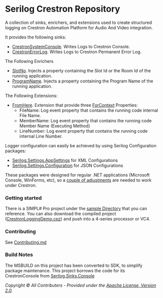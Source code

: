 # Serilog Crestron Repository
A collection of sinks, enrichers, and extensions used to create structured logging on Crestron Automation Platform for Audio And Video integration.

It provides the following sinks:
* [CrestronSystemConsole](./src/Serilog.Crestron/Sinks/CrestronConsole/README.md). Writes Logs to Crestron Console.
* [CrestronErrorLog](./src/Serilog.Crestron/Sinks/CrestronErrorLog/README.md). Writes Logs to Crestron Permanent Error Log.

The Following Enrichers
* [SlotNo](./src/Serilog.Crestron/Enrichers/README.md). Injects a property containing the Slot Id or the Room Id of the running application.
* [ProgramName](./src/Serilog.Crestron/Enrichers/README.md). Injects a property containing the Program Name of the running application.

The Following Extensions:

* [FromHere](./src/Serilog.Crestron/Global%20Extensions/README.md). Extension that provide three [ForContext](https://github.com/serilog/serilog/wiki/Writing-Log-Events#correlation) Properties:
  * FileName: Log event property that contains the running code internal File Name.
  * MemberName: Log event property that contains the running code Member Name (Executing Method)
  * LineNumber: Log event property that contains the running code internal Line Number.

Logger configuration can easily be achieved by using Serilog Configuration packages:
* [Serilog.Settings.AppSettings](https://github.com/serilog/serilog-settings-appsettings) for XML Configurations
* [Serilog.Settings.Configuration](https://github.com/serilog/serilog-settings-configuration) for JSON Configurations

These packages were designed for regular .NET applications (Microsoft Console, WinForms, etc), so a [couple of adjustments](./assets/FileConfigurations.md) are needed to work under Crestron.

### Getting started

There is a SIMPL# Pro project under the [sample Directory](./sample) that you can reference.  You can also download the compiled
project ([CrestronLoggingDemo.cpz](./sample/CrestronLoggingDemo.cpz)) and push into a 4-series processor or VC4.

### Contributing

See [Contributing.md](./CONTRIBUTING.md)

### Build Notes

The MSBUILD on this project has been converted to SDK, to simplify package maintenance.
This project borrows the code for its CrestronConsole from [Serilog.Sinks.Console](https://github.com/serilog/serilog-sinks-console)

_Copyright &copy; All Contributers - Provided under the [Apache License, Version 2.0](http://apache.org/licenses/LICENSE-2.0.html)._